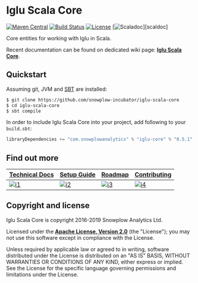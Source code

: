 # Iglu Scala Core

[![Maven Central][maven-badge]][maven-link]
[![Build Status][travis-image]][travis] 
[![License][license-image]][license]
[![Scaladoc][scaladoc-image]][scaldoc]

Core entities for working with Iglu in Scala.

Recent documentation can be found on dedicated wiki page: **[Iglu Scala Core][techdocs]**.

## Quickstart

Assuming git, JVM and [SBT][sbt-site] are installed:

```bash
$ git clone https://github.com/snowplow-incubator/iglu-scala-core
$ cd iglu-scala-core
$ sbt compile
```

In order to include Iglu Scala Core into your project, add following to your `build.sbt`:

```scala
libraryDependencies += "com.snowplowanalytics" % "iglu-core" % "0.5.1"
```

## Find out more

| **[Technical Docs][techdocs]**     | **[Setup Guide][setup]**     | **[Roadmap][roadmap]**           | **[Contributing][contributing]**           |
|-------------------------------------|-------------------------------|-----------------------------------|---------------------------------------------|
| [![i1][techdocs-image]][techdocs] | [![i2][setup-image]][setup] | [![i3][roadmap-image]][roadmap] | [![i4][contributing-image]][contributing] |

## Copyright and license

Iglu Scala Core is copyright 2016-2019 Snowplow Analytics Ltd.

Licensed under the **[Apache License, Version 2.0][license]** (the "License");
you may not use this software except in compliance with the License.

Unless required by applicable law or agreed to in writing, software
distributed under the License is distributed on an "AS IS" BASIS,
WITHOUT WARRANTIES OR CONDITIONS OF ANY KIND, either express or implied.
See the License for the specific language governing permissions and
limitations under the License.


[license-image]: http://img.shields.io/badge/license-Apache--2-blue.svg?style=flat
[license]: http://www.apache.org/licenses/LICENSE-2.0

[maven-badge]: https://maven-badges.herokuapp.com/maven-central/com.snowplowanalytics/iglu-core_2.12/badge.svg
[maven-link]: https://maven-badges.herokuapp.com/maven-central/com.snowplowanalytics/iglu-core_2.12

[travis]: https://travis-ci.org/snowplow-incubator/iglu-scala-core
[travis-image]: https://travis-ci.org/snowplow-incubator/iglu-scala-core.png?branch=master

[sbt-site]: https://www.scala-sbt.org/

[techdocs]: https://github.com/snowplow/iglu/wiki/Scala-iglu-core
[roadmap]: https://github.com/snowplow/iglu/wiki/Product-roadmap
[setup]: https://github.com/snowplow/iglu/wiki/Scala-iglu-core#setup
[contributing]: https://github.com/snowplow/iglu/wiki/Contributing

[techdocs-image]: https://d3i6fms1cm1j0i.cloudfront.net/github/images/techdocs.png
[setup-image]: https://d3i6fms1cm1j0i.cloudfront.net/github/images/setup.png
[roadmap-image]: https://d3i6fms1cm1j0i.cloudfront.net/github/images/roadmap.png
[contributing-image]: https://d3i6fms1cm1j0i.cloudfront.net/github/images/contributing.png

[license]: http://www.apache.org/licenses/LICENSE-2.0

[scaladoc]: https://snowplow-incubator.github.io/iglu-scala-core/1.0.0/com/snowplowanalytics/iglu/core/index.html
[scaladoc-image]: https://javadoc-badge.appspot.com/com.github.nscala-time/nscala-time_2.11.svg?label=scaladoc
